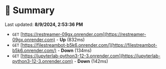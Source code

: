 # 📖 Summary
Last updated: **8/9/2024, 2:53:36 PM**

- `GET` [https://restreamer-09gx.onrender.com](https://restreamer-09gx.onrender.com) - **Up** (832ms)
- `GET` [https://filestreambot-b5k6.onrender.com/](https://filestreambot-b5k6.onrender.com/) - **Down** (134ms)
- `GET` [https://jupyterlab-python3-12-3.onrender.com](https://jupyterlab-python3-12-3.onrender.com) - **Down** (142ms)
